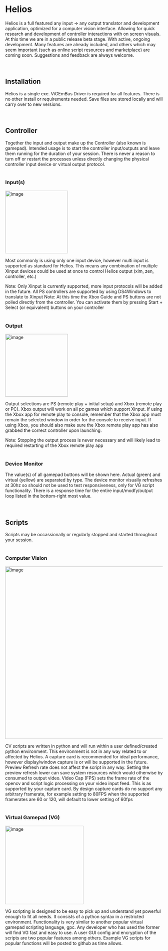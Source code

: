 # Helios

Helios is a full featured any input -> any output translator and development application, optimized for a computer vision interface. Allowing for quick research and development of controller interactions with on screen visuals. At this time we are in a public release beta stage. With active, ongoing development. Many features are already included, and others which may seem important (such as online script resources and marketplace) are coming soon. Suggestions and feedback are always welcome.
<br>
<br>
<br>

## Installation
Helios is a single exe. ViGEmBus Driver is required for all features. There is no other install or requirements needed. Save files are stored locally and will carry over to new versions.
<br>
<br>
<br>

## Controller
Together the input and output make up the Controller (also known is gamepad). Intended usage is to start the controller input/outputs and leave them running for the duration of your session. There is never a reason to turn off or restart the processes unless directly changing the physical controller input device or virtual output protocol.
<br>
<br>

### Input(s)

<img width="200" alt="image" src="https://github.com/InputSense/Helios/assets/39347854/fbff339b-3555-42b3-bfb8-75aa5cbaff80">

Most commonly is using only one input device, however multi input is supported as standard for Helios. This means any combination of multiple Xinput devices could be used at once to control Helios output (xim, zen, controller, etc.)

Note: Only Xinput is currently supported, more input protocols will be added in the future. All PS controllers are supported by using DS4Windows to translate to Xinput
Note: At this time the Xbox Guide and PS buttons are not polled directly from the controller. You can activate them by pressing Start + Select (or equivalent) buttons on your controller
<br>
<br>

### Output

<img width="200" alt="image" src="https://github.com/InputSense/Helios/assets/39347854/603a416f-31d5-475a-9dcd-c4cf47cab81d">

Output selections are PS (remote play + initial setup) and Xbox (remote play or PC). Xbox output will work on all pc games which support Xinput. If using the Xbox app for remote play to console, remember that the Xbox app must remain the selected window in order for the console to receive input. If using Xbox, you should also make sure the Xbox remote play app has also grabbed the correct controller upon launching.

Note: Stopping the output process is never necessary and will likely lead to required restarting of the Xbox remote play app
<br>
<br>

### Device Monitor

The value(s) of all gamepad buttons will be shown here. Actual (green) and virtual (yellow) are separated by type. The device monitor visually refreshes at 30hz so should not be used to test responsiveness, only for VG script functionality. There is a response time for the entire input/modfy/output loop listed in the bottom-right most value.
<br>
<br>
<br>

## Scripts

Scripts may be occassionally or regularly stopped and started throughout your session.
<br>
<br>

### Computer Vision

<img width="550" alt="image" src="https://github.com/InputSense/Helios/assets/39347854/1027bff8-f70d-4c76-93b2-64d697ee6b53">

CV scripts are written in python and will run within a user defined/created python environment. This environment is not in any way related to or affected by Helios. A capture card is recommended for ideal performance, however display/window capture is or will be supported in the future. Preview Refresh rate does not affect the script in any way. Setting the preview refresh lower can save system resources which would otherwise by consumed to output video. Video Cap (FPS) sets the frame rate of the opencv and script logic processing on your video input feed. This is as supported by your capture card. By design capture cards do no support any arbitrary framerate, for example setting to 80FPS when the supported framerates are 60 or 120, will default to lower setting of 60fps
<br>
<br>

### Virtual Gamepad (VG)

<img width="250" alt="image" src="https://github.com/InputSense/Helios/assets/39347854/daa6dde8-9aff-4cb0-988e-40409720f96b">

VG scripting is designed to be easy to pick up and understand yet powerful enough to fit all needs. It consists of a python syntax in a restricted environment. Functionality is very similar to another popular virtual gamepad scripting language, gpc. Any developer who has used the former will find VG fast and easy to use. A user GUI config and encryption of the scripts are two popular features among others. Example VG scripts for popular functions will be posted to github as time allows.







